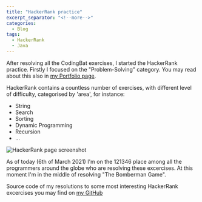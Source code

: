 ```yaml
---
title: "HackerRank practice"
excerpt_separator: "<!--more-->"
categories:
  - Blog
tags:
  - HackerRank
  - Java
---
```


After resolving all the CodingBat exercises, I started the HackerRank practice. Firstly I focused on the "Problem-Solving" category. You may read about this also in [my Portfolio page](https://adamsajewicz.github.io/portfolio/#hackerrank).

<!--more-->

HackerRank contains a countless number of exercises, with different level of difficulty, categorised by 'area', for instance:
* String
* Search
* Sorting
* Dynamic Programming
* Recursion
* ...

<!--more-->

<img src="{{ site.url }}{{ site.baseurl }}/assets/images/HackerRank_screenshot.png" alt="HackerRank page screenshot">

As of today (6th of March 2021) I'm on the 121346 place among all the programmers around the globe who are resolving these excercises. At this moment I'm in the middle of resolving "The Bomberman Game".

<!--more-->

Source code of my resolutions to some most interesting HackerRank excercises you may find on [my GitHub](https://github.com/AdamSajewicz/HackerRank)

